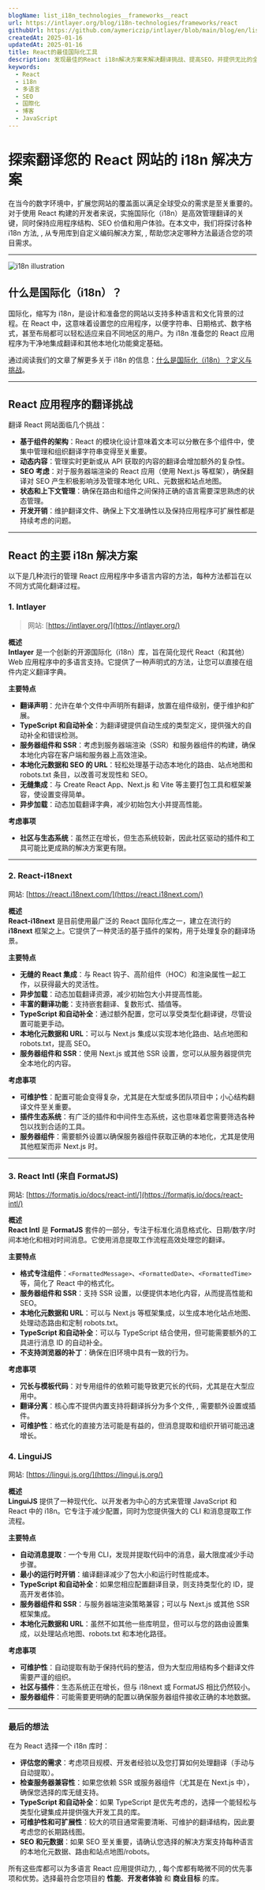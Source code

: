 ```yaml
---
blogName: list_i18n_technologies__frameworks__react
url: https://intlayer.org/blog/i18n-technologies/frameworks/react
githubUrl: https://github.com/aymericzip/intlayer/blob/main/blog/en/list_i18n_technologies/frameworks/react.md
createdAt: 2025-01-16
updatedAt: 2025-01-16
title: React的最佳国际化工具
description: 发现最佳的React i18n解决方案来解决翻译挑战、提高SEO，并提供无比的全球网络体验。
keywords:
  - React
  - i18n
  - 多语言
  - SEO
  - 国際化
  - 博客
  - JavaScript
---
```


# 探索翻译您的 React 网站的 i18n 解决方案

在当今的数字环境中，扩展您网站的覆盖面以满足全球受众的需求是至关重要的。对于使用 React 构建的开发者来说，实施国际化（i18n）是高效管理翻译的关键，同时保持应用程序结构、SEO 价值和用户体验。在本文中，我们将探讨各种 i18n 方法, , 从专用库到自定义编码解决方案, , 帮助您决定哪种方法最适合您的项目需求。

---

![i18n illustration](https://github.com/aymericzip/intlayer/blob/main/blog/assets/i18n.webp)

## 什么是国际化（i18n）？

国际化，缩写为 i18n，是设计和准备您的网站以支持多种语言和文化背景的过程。在 React 中，这意味着设置您的应用程序，以便字符串、日期格式、数字格式，甚至布局都可以轻松适应来自不同地区的用户。为 i18n 准备您的 React 应用程序为干净地集成翻译和其他本地化功能奠定基础。

通过阅读我们的文章了解更多关于 i18n 的信息：[什么是国际化（i18n）？定义与挑战](https://github.com/aymericzip/intlayer/blob/main/blog/zh/what_is_internationalization.md)。

---

## React 应用程序的翻译挑战

翻译 React 网站面临几个挑战：

- **基于组件的架构**：React 的模块化设计意味着文本可以分散在多个组件中，使集中管理和组织翻译字符串变得至关重要。
- **动态内容**：管理实时更新或从 API 获取的内容的翻译会增加额外的复杂性。
- **SEO 考虑**：对于服务器端渲染的 React 应用（使用 Next.js 等框架），确保翻译对 SEO 产生积极影响涉及管理本地化 URL、元数据和站点地图。
- **状态和上下文管理**：确保在路由和组件之间保持正确的语言需要深思熟虑的状态管理。
- **开发开销**：维护翻译文件、确保上下文准确性以及保持应用程序可扩展性都是持续考虑的问题。

---

## React 的主要 i18n 解决方案

以下是几种流行的管理 React 应用程序中多语言内容的方法，每种方法都旨在以不同方式简化翻译过程。

### 1. Intlayer

> 网站: [https://intlayer.org/](https://intlayer.org/)

**概述**  
**Intlayer** 是一个创新的开源国际化（i18n）库，旨在简化现代 React（和其他）Web 应用程序中的多语言支持。它提供了一种声明式的方法，让您可以直接在组件内定义翻译字典。

**主要特点**

- **翻译声明**：允许在单个文件中声明所有翻译，放置在组件级别，便于维护和扩展。
- **TypeScript 和自动补全**：为翻译键提供自动生成的类型定义，提供强大的自动补全和错误检测。
- **服务器组件和 SSR**：考虑到服务器端渲染（SSR）和服务器组件的构建，确保本地化内容在客户端和服务器上高效渲染。
- **本地化元数据和 SEO 的 URL**：轻松处理基于动态本地化的路由、站点地图和 robots.txt 条目，以改善可发现性和 SEO。
- **无缝集成**：与 Create React App、Next.js 和 Vite 等主要打包工具和框架兼容，使设置变得简单。
- **异步加载**：动态加载翻译字典，减少初始包大小并提高性能。

**考虑事项**

- **社区与生态系统**：虽然正在增长，但生态系统较新，因此社区驱动的插件和工具可能比更成熟的解决方案更有限。

---

### 2. React-i18next

网站: [https://react.i18next.com/](https://react.i18next.com/)

**概述**  
**React-i18next** 是目前使用最广泛的 React 国际化库之一，建立在流行的 **i18next** 框架之上。它提供了一种灵活的基于插件的架构，用于处理复杂的翻译场景。

**主要特点**

- **无缝的 React 集成**：与 React 钩子、高阶组件（HOC）和渲染属性一起工作，以获得最大的灵活性。
- **异步加载**：动态加载翻译资源，减少初始包大小并提高性能。
- **丰富的翻译功能**：支持嵌套翻译、复数形式、插值等。
- **TypeScript 和自动补全**：通过额外配置，您可以享受类型化翻译键，尽管设置可能更手动。
- **本地化元数据和 URL**：可以与 Next.js 集成以实现本地化路由、站点地图和 robots.txt，提高 SEO。
- **服务器组件和 SSR**：使用 Next.js 或其他 SSR 设置，您可以从服务器提供完全本地化的内容。

**考虑事项**

- **可维护性**：配置可能会变得复杂，尤其是在大型或多团队项目中；小心结构翻译文件至关重要。
- **插件生态系统**：有广泛的插件和中间件生态系统，这也意味着您需要筛选各种包以找到合适的工具。
- **服务器组件**：需要额外设置以确保服务器组件获取正确的本地化，尤其是使用其他框架而非 Next.js 时。

---

### 3. React Intl (来自 FormatJS)

网站: [https://formatjs.io/docs/react-intl/](https://formatjs.io/docs/react-intl/)

**概述**  
**React Intl** 是 **FormatJS** 套件的一部分，专注于标准化消息格式化、日期/数字/时间本地化和相对时间消息。它使用消息提取工作流程高效处理您的翻译。

**主要特点**

- **格式专注组件**：`<FormattedMessage>`、`<FormattedDate>`、`<FormattedTime>` 等，简化了 React 中的格式化。
- **服务器组件和 SSR**：支持 SSR 设置，以便提供本地化内容，从而提高性能和 SEO。
- **本地化元数据和 URL**：可以与 Next.js 等框架集成，以生成本地化站点地图、处理动态路由和定制 robots.txt。
- **TypeScript 和自动补全**：可以与 TypeScript 结合使用，但可能需要额外的工具进行消息 ID 的自动补全。
- **不支持浏览器的补丁**：确保在旧环境中具有一致的行为。

**考虑事项**

- **冗长与模板代码**：对专用组件的依赖可能导致更冗长的代码，尤其是在大型应用中。
- **翻译分离**：核心库不提供内置支持将翻译拆分为多个文件, , 需要额外设置或插件。
- **可维护性**：格式化的直接方法可能是有益的，但消息提取和组织开销可能迅速增长。

### 4. LinguiJS

网站: [https://lingui.js.org/](https://lingui.js.org/)

**概述**  
**LinguiJS** 提供了一种现代化、以开发者为中心的方式来管理 JavaScript 和 React 中的 i18n。它专注于减少配置，同时为您提供强大的 CLI 和消息提取工作流程。

**主要特点**

- **自动消息提取**：一个专用 CLI，发现并提取代码中的消息，最大限度减少手动步骤。
- **最小的运行时开销**：编译翻译减少了包大小和运行时性能成本。
- **TypeScript 和自动补全**：如果您相应配置翻译目录，则支持类型化的 ID，提高开发者体验。
- **服务器组件和 SSR**：与服务器端渲染策略兼容；可以与 Next.js 或其他 SSR 框架集成。
- **本地化元数据和 URL**：虽然不如其他一些库明显，但可以与您的路由设置集成，以处理站点地图、robots.txt 和本地化路径。

**考虑事项**

- **可维护性**：自动提取有助于保持代码的整洁，但为大型应用结构多个翻译文件需要严谨的组织。
- **社区与插件**：生态系统正在增长，但与 i18next 或 FormatJS 相比仍然较小。
- **服务器组件**：可能需要更明确的配置以确保服务器组件接收正确的本地数据。

---

### 最后的想法

在为 React 选择一个 i18n 库时：

- **评估您的需求**：考虑项目规模、开发者经验以及您打算如何处理翻译（手动与自动提取）。
- **检查服务器兼容性**：如果您依赖 SSR 或服务器组件（尤其是在 Next.js 中），确保您选择的库无缝支持。
- **TypeScript 和自动补全**：如果 TypeScript 是优先考虑的，选择一个能轻松与类型化键集成并提供强大开发工具的库。
- **可维护性和可扩展性**：较大的项目通常需要清晰、可维护的翻译结构，因此要考虑您的长期路线图。
- **SEO 和元数据**：如果 SEO 至关重要，请确认您选择的解决方案支持每种语言的本地化元数据、路由和站点地图/robots。

所有这些库都可以为多语言 React 应用提供动力, , 每个库都有略微不同的优先事项和优势。选择最符合您项目的 **性能**、**开发者体验** 和 **商业目标** 的库。
